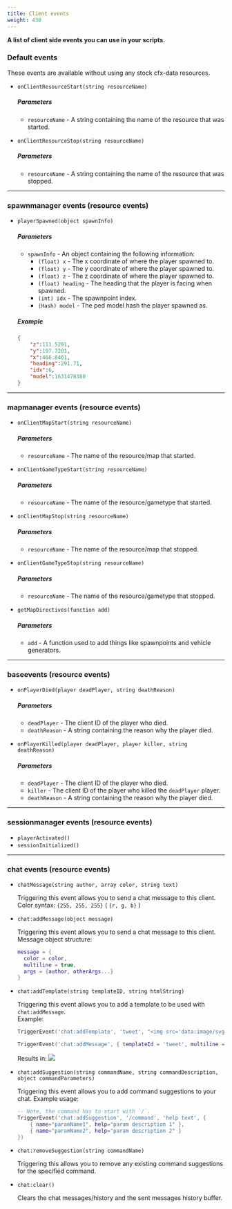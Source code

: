 ```yaml
---
title: Client events
weight: 430
---
```


**A list of client side events you can use in your scripts.**

### Default events
These events are available without using any stock cfx-data resources.



- `onClientResourceStart(string resourceName)`
    ##### **Parameters**
    - `resourceName` - A string containing the name of the resource that was started.

- `onClientResourceStop(string resourceName)`
    ##### **Parameters**
    - `resourceName` - A string containing the name of the resource that was stopped.

----

### spawnmanager events (resource events)

- `playerSpawned(object spawnInfo)`
    ##### **Parameters**
    - `spawnInfo` - An object containing the following information:
      - `(float) x` - The x coordinate of where the player spawned to.
      - `(float) y` - The y coordinate of where the player spawned to.
      - `(float) z` - The z coordinate of where the player spawned to.
      - `(float) heading` - The heading that the player is facing when spawned.
      - `(int) idx` - The spawnpoint index.
      - `(Hash) model` - The ped model hash the player spawned as.

    ##### **Example**
    ```json
    {
        "z":111.5291,
        "y":197.7201,
        "x":466.8401,
        "heading":291.71,
        "idx":6,
        "model":1631478380
    }
    ```

----

### mapmanager events (resource events)

- `onClientMapStart(string resourceName)`
    ##### **Parameters**
    - `resourceName` - The name of the resource/map that started.

- `onClientGameTypeStart(string resourceName)`
    ##### **Parameters**
    - `resourceName` - The name of the resource/gametype that started.

- `onClientMapStop(string resourceName)`
    ##### **Parameters**
    - `resourceName` - The name of the resource/map that stopped.

- `onClientGameTypeStop(string resourceName)`
    ##### **Parameters**
    - `resourceName` - The name of the resource/gametype that stopped.

- `getMapDirectives(function add)`
    ##### **Parameters**
    - `add` - A function used to add things like spawnpoints and vehicle generators.


---

### baseevents (resource events)
- `onPlayerDied(player deadPlayer, string deathReason)`
    ##### **Parameters**
    - `deadPlayer` - The client ID of the player who died.
    - `deathReason` - A string containing the reason why the player died.


- `onPlayerKilled(player deadPlayer, player killer, string deathReason)`
    ##### **Parameters**
    - `deadPlayer` - The client ID of the player who died.
    - `killer` - The client ID of the player who killed the `deadPlayer` player.
    - `deathReason` - A string containing the reason why the player died.

---

### sessionmanager events (resource events)
- `playerActivated()`
- `sessionInitialized()`

---

### chat events (resource events)

- `chatMessage(string author, array color, string text)`

    Triggering this event allows you to send a chat message to this client.<br>
    Color syntax: `{255, 255, 255}` ( `{r, g, b}` )

- `chat:addMessage(object message)`

    Triggering this event allows you to send a chat message to this client.<br>
    Message object structure:
    ```lua
    message = {
      color = color,
      multiline = true,
      args = {author, otherArgs...}
    }
    ```

- `chat:addTemplate(string templateID, string htmlString)`

    Triggering this event allows you to add a template to be used with `chat:addMessage`.<br>
    Example:
    ```lua
    TriggerEvent('chat:addTemplate', 'tweet', "<img src='data:image/svg+xml;base64,PD94bWwgdmVyc2lvbj0iMS4wIiBlbmNvZGluZz0iVVRGLTgiIHN0YW5kYWxvbmU9Im5vIj8+Cjxz%0D%0AdmcKICB2aWV3Ym94PSIwIDAgMjAwMCAxNjI1LjM2IgogIHdpZHRoPSIyMDAwIgogIGhlaWdodD0i%0D%0AMTYyNS4zNiIKICB2ZXJzaW9uPSIxLjEiCiAgeG1sbnM9Imh0dHA6Ly93d3cudzMub3JnLzIwMDAv%0D%0Ac3ZnIj4KICA8cGF0aAogICAgZD0ibSAxOTk5Ljk5OTksMTkyLjQgYyAtNzMuNTgsMzIuNjQgLTE1%0D%0AMi42Nyw1NC42OSAtMjM1LjY2LDY0LjYxIDg0LjcsLTUwLjc4IDE0OS43NywtMTMxLjE5IDE4MC40%0D%0AMSwtMjI3LjAxIC03OS4yOSw0Ny4wMyAtMTY3LjEsODEuMTcgLTI2MC41Nyw5OS41NyBDIDE2MDku%0D%0AMzM5OSw0OS44MiAxNTAyLjY5OTksMCAxMzg0LjY3OTksMCBjIC0yMjYuNiwwIC00MTAuMzI4LDE4%0D%0AMy43MSAtNDEwLjMyOCw0MTAuMzEgMCwzMi4xNiAzLjYyOCw2My40OCAxMC42MjUsOTMuNTEgLTM0%0D%0AMS4wMTYsLTE3LjExIC02NDMuMzY4LC0xODAuNDcgLTg0NS43MzksLTQyOC43MiAtMzUuMzI0LDYw%0D%0ALjYgLTU1LjU1ODMsMTMxLjA5IC01NS41NTgzLDIwNi4yOSAwLDE0Mi4zNiA3Mi40MzczLDI2Ny45%0D%0ANSAxODIuNTQzMywzNDEuNTMgLTY3LjI2MiwtMi4xMyAtMTMwLjUzNSwtMjAuNTkgLTE4NS44NTE5%0D%0ALC01MS4zMiAtMC4wMzksMS43MSAtMC4wMzksMy40MiAtMC4wMzksNS4xNiAwLDE5OC44MDMgMTQx%0D%0ALjQ0MSwzNjQuNjM1IDMyOS4xNDUsNDAyLjM0MiAtMzQuNDI2LDkuMzc1IC03MC42NzYsMTQuMzk1%0D%0AIC0xMDguMDk4LDE0LjM5NSAtMjYuNDQxLDAgLTUyLjE0NSwtMi41NzggLTc3LjIwMywtNy4zNjQg%0D%0ANTIuMjE1LDE2My4wMDggMjAzLjc1LDI4MS42NDkgMzgzLjMwNCwyODQuOTQ2IC0xNDAuNDI5LDEx%0D%0AMC4wNjIgLTMxNy4zNTEsMTc1LjY2IC01MDkuNTk3MiwxNzUuNjYgLTMzLjEyMTEsMCAtNjUuNzg1%0D%0AMSwtMS45NDkgLTk3Ljg4MjgsLTUuNzM4IDE4MS41ODYsMTE2LjQxNzYgMzk3LjI3LDE4NC4zNTkg%0D%0ANjI4Ljk4OCwxODQuMzU5IDc1NC43MzIsMCAxMTY3LjQ2MiwtNjI1LjIzOCAxMTY3LjQ2MiwtMTE2%0D%0ANy40NyAwLC0xNy43OSAtMC40MSwtMzUuNDggLTEuMiwtNTMuMDggODAuMTc5OSwtNTcuODYgMTQ5%0D%0ALjczOTksLTEzMC4xMiAyMDQuNzQ5OSwtMjEyLjQxIgogICAgc3R5bGU9ImZpbGw6IzAwYWNlZCIv%0D%0APgo8L3N2Zz4K' height='16'> <b>{0}</b>: {1}")

    TriggerEvent('chat:addMessage', { templateId = 'tweet', multiline = true, args = { 'Blu', 'tianshee was mean to me today 🙁' } })
    ```
    Results in: ![](https://w.wew.wtf/kxjiue.png)

- `chat:addSuggestion(string commandName, string commandDescription, object commandParameters)`

    Triggering this event allows you to add command suggestions to your chat.
    Example usage:
    ```lua
    -- Note, the command has to start with `/`.
    TriggerEvent('chat:addSuggestion', '/command', 'help text', {
        { name="paramName1", help="param description 1" },
        { name="paramName2", help="param description 2" }
    })
    ```

- `chat:removeSuggestion(string commandName)`

    Triggering this allows you to remove any existing command suggestions for the specified command.

- `chat:clear()`

    Clears the chat messages/history and the sent messages history buffer.

